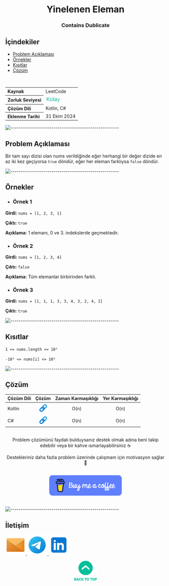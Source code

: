 <h1 align="center">
Yinelenen Eleman<a name="article-top"></a>
</h1>
<h3 align="center">Contains Dublicate</h3>

## İçindekiler

- [Problem Açıklaması](#problem-açıklaması)
- [Örnekler](#örnekler)
- [Kısıtlar](#kısıtlar)
- [Çözüm](#çözüm)

<br>

<table>
  <tr>
    <th style="text-align: left; font-weight: bold;">Kaynak</th>
    <td style="text-align: left;">LeetCode</td>
  </tr>
  <tr>
    <th style="text-align: left; font-weight: bold;">Zorluk Seviyesi</th>
    <td style="text-align: left;"> <img src="../0) İçerik Resources/Zorluk Seviyeleri/Kolay.png" alt="Kolay" height="20"/> </td>
  </tr>
  <tr>
    <th style="text-align: left; font-weight: bold;">Çözüm Dili</th>
    <td style="text-align: left;">Kotlin, C#</td>
  </tr>
  <tr>
    <th style="text-align: left; font-weight: bold;">Eklenme Tarihi</th>
    <td style="text-align: left;">31 Ekim 2024</td>
  </tr>
</table>


![-----------------------------------------------------](../../Readme%20Resources/Çizgi.png)

## Problem Açıklaması 

Bir tam sayı dizisi olan nums verildiğinde eğer herhangi bir değer dizide en az iki kez geçiyorsa
`true` döndür, eğer her eleman farklıysa `false` döndür.


![-----------------------------------------------------](../../Readme%20Resources/Çizgi.png)

## Örnekler

- ### Örnek 1

**Girdi:** `nums = [1, 2, 3, 1]`

**Çıktı:** `true`

**Açıklama:** 1 elemanı, 0 ve 3. indekslerde geçmektedir.

- ### Örnek 2

**Girdi:** `nums = [1, 2, 3, 4]`

**Çıktı:** `false`

**Açıklama:** Tüm elemanlar birbirinden farklı.

- ### Örnek 3

**Girdi:** `nums = [1, 1, 1, 3, 3, 4, 3, 2, 4, 2]`

**Çıktı:** `true`


![-----------------------------------------------------](../../Readme%20Resources/Çizgi.png)

## Kısıtlar

`1 <= nums.length <= 10⁵`

`-10⁹ <= nums[i] <= 10⁹`


![-----------------------------------------------------](../../Readme%20Resources/Çizgi.png)

## Çözüm

<table>
  <thead>
    <tr>
      <th>Çözüm Dili</th>
      <th>Çözüm</th>
      <th>Zaman Karmaşıklığı</th>
      <th>Yer Karmaşıklığı</th>
    </tr>
  </thead>
  <tbody>
    <tr>
      <td>Kotlin</td>
      <td align="center"> <a href="./Kotlin.kt" target="_blank"> <img src="../0) İçerik Resources/Link.png" alt="Kotlin Çözümü" width="30"/> </a> </td>
      <td align="center">O(n)</td>
      <td align="center">O(n)</td>
    </tr>
    <tr>
      <td>C#</td>
      <td align="center"> <a href="./CSharp.cs" target="_blank"> <img src="../0) İçerik Resources/Link.png" alt="C# Çözümü" width="30"/> </a> </td>
      <td align="center">O(n)</td>
      <td align="center">O(n)</td>
    </tr>
  </tbody>
</table>

<br>

<div align="center">
Problem çözümünü faydalı bulduysanız destek olmak adına beni takip edebilir veya bir kahve ısmarlayabilirsiniz ☕

Destekleriniz daha fazla problem üzerinde çalışmam için motivasyon sağlar 🚀
</div>

<br>

<div align="center">
  <a href="https://buymeacoffee.com/mustafatoktas" target="_blank"> <img src="../../Readme Resources/İletişim/Buy Me a Coffee.png" alt="Buy Me a Coffee" height="64"/> </a>
</div>

<br>


![-----------------------------------------------------](../../Readme%20Resources/Çizgi.png)

## İletişim

<a href="mailto:info@mustafatoktas.com"              target="_blank"> <img src="../../Readme Resources/İletişim/Mail.png"     alt="Mail"     width="64"/> </a>
<a href="https://t.me/mustafatoktas00"               target="_blank"> <img src="../../Readme Resources/İletişim/Telegram.png" alt="Telegram" width="64"/> </a>
<a href="https://www.linkedin.com/in/mustafatoktas/" target="_blank"> <img src="../../Readme Resources/İletişim/LinkedIn.png" alt="LinkedIn" width="64"/> </a>

<p align="center">
  <a href="#article-top"> <img src="../../Readme Resources/Back to Top.png" alt="Back to Top" height="64"/> </a>
</p>